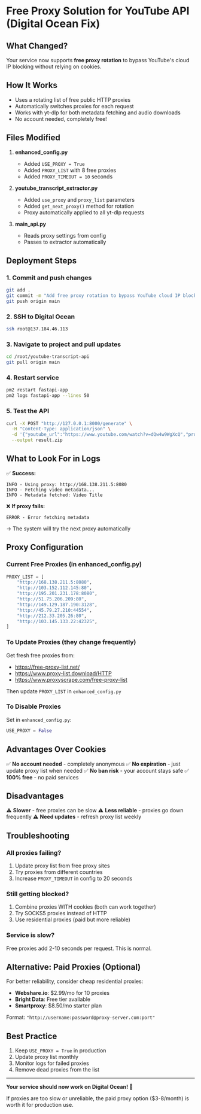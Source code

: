 # Free Proxy Solution for YouTube API (Digital Ocean Fix)

## What Changed?

Your service now supports **free proxy rotation** to bypass YouTube's cloud IP blocking without relying on cookies.

## How It Works

- Uses a rotating list of free public HTTP proxies
- Automatically switches proxies for each request
- Works with yt-dlp for both metadata fetching and audio downloads
- No account needed, completely free!

## Files Modified

1. **enhanced_config.py**
   - Added `USE_PROXY = True`
   - Added `PROXY_LIST` with 8 free proxies
   - Added `PROXY_TIMEOUT = 10` seconds

2. **youtube_transcript_extractor.py**
   - Added `use_proxy` and `proxy_list` parameters
   - Added `get_next_proxy()` method for rotation
   - Proxy automatically applied to all yt-dlp requests

3. **main_api.py**
   - Reads proxy settings from config
   - Passes to extractor automatically

## Deployment Steps

### 1. Commit and push changes
```bash
git add .
git commit -m "Add free proxy rotation to bypass YouTube cloud IP blocks"
git push origin main
```

### 2. SSH to Digital Ocean
```bash
ssh root@137.184.46.113
```

### 3. Navigate to project and pull updates
```bash
cd /root/youtube-transcript-api
git pull origin main
```

### 4. Restart service
```bash
pm2 restart fastapi-app
pm2 logs fastapi-app --lines 50
```

### 5. Test the API
```bash
curl -X POST "http://127.0.0.1:8000/generate" \
  -H "Content-Type: application/json" \
  -d '{"youtube_url":"https://www.youtube.com/watch?v=dQw4w9WgXcQ","prompt":"Create a simple summary with 1 image"}' \
  --output result.zip
```

## What to Look For in Logs

✅ **Success:**
```
INFO - Using proxy: http://168.138.211.5:8080
INFO - Fetching video metadata...
INFO - Metadata fetched: Video Title
```

❌ **If proxy fails:**
```
ERROR - Error fetching metadata
```
→ The system will try the next proxy automatically

## Proxy Configuration

### Current Free Proxies (in enhanced_config.py)
```python
PROXY_LIST = [
    "http://168.138.211.5:8080",
    "http://103.152.112.145:80",
    "http://195.201.231.178:8080",
    "http://51.75.206.209:80",
    "http://149.129.187.190:3128",
    "http://45.79.27.210:44554",
    "http://212.33.205.26:80",
    "http://103.145.133.22:42325",
]
```

### To Update Proxies (they change frequently)

Get fresh free proxies from:
- https://free-proxy-list.net/
- https://www.proxy-list.download/HTTP
- https://www.proxyscrape.com/free-proxy-list

Then update `PROXY_LIST` in `enhanced_config.py`

### To Disable Proxies
Set in `enhanced_config.py`:
```python
USE_PROXY = False
```

## Advantages Over Cookies

✅ **No account needed** - completely anonymous
✅ **No expiration** - just update proxy list when needed
✅ **No ban risk** - your account stays safe
✅ **100% free** - no paid services

## Disadvantages

⚠️ **Slower** - free proxies can be slow
⚠️ **Less reliable** - proxies go down frequently
⚠️ **Need updates** - refresh proxy list weekly

## Troubleshooting

### All proxies failing?
1. Update proxy list from free proxy sites
2. Try proxies from different countries
3. Increase `PROXY_TIMEOUT` in config to 20 seconds

### Still getting blocked?
1. Combine proxies WITH cookies (both can work together)
2. Try SOCKS5 proxies instead of HTTP
3. Use residential proxies (paid but more reliable)

### Service is slow?
Free proxies add 2-10 seconds per request. This is normal.

## Alternative: Paid Proxies (Optional)

For better reliability, consider cheap residential proxies:
- **Webshare.io**: $2.99/mo for 10 proxies
- **Bright Data**: Free tier available
- **Smartproxy**: $8.50/mo starter plan

Format: `"http://username:password@proxy-server.com:port"`

## Best Practice

1. Keep `USE_PROXY = True` in production
2. Update proxy list monthly
3. Monitor logs for failed proxies
4. Remove dead proxies from the list

---

**Your service should now work on Digital Ocean!** 🚀

If proxies are too slow or unreliable, the paid proxy option ($3-8/month) is worth it for production use.
